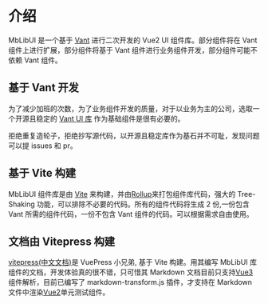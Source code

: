 # 介绍

MbLibUI 是一个基于 [Vant](https://vant-contrib.gitee.io/vant/v2/#/zh-CN/home) 进行二次开发的 Vue2 UI 组件库。部分组件将在 Vant 组件上进行扩展，部分组件将基于 Vant 组件进行业务组件开发，部分组件可能不依赖 Vant 组件。

## 基于 Vant 开发

为了减少加班的次数，为了业务组件开发的质量，对于以业务为主的公司，选取一个开源且稳定的 [Vant UI 库](https://vant-contrib.gitee.io/vant/v2/#/zh-CN/home) 作为基础组件是很有必要的。

拒绝重复造轮子，拒绝抄写源代码，以开源且稳定库作为基石并不可耻，发现问题可以提 issues 和 pr。

## 基于 Vite 构建

MbLibUI 组件库是由 [Vite](https://cn.vitejs.dev/guide/) 来构建，并由[Rollup](https://rollupjs.org/guide/en/#introduction)来打包组件库代码，强大的 Tree-Shaking 功能，可以排除不必要的代码。所有的组件代码将生成 2 份,一份包含 Vant 所需的组件代码，一份不包含 Vant 组件的代码。可以根据需求自由使用。

## 文档由 Vitepress 构建

[vitepress](https://vitepress.vuejs.org/config/introduction.html)[(中文文档)](https://vitejs.cn/vitepress/)是 VuePress 小兄弟, 基于 Vite 构建。用其编写 MbLibUI 库组件的文档，开发体验真的很不错，只可惜其 Markdown 文档目前只支持[Vue3](https://v3.cn.vuejs.org/)组件解析，目前已编写了 markdown-transform.js 插件，才支持在 Markdown 文件中渲染[Vue2](https://cn.vuejs.org/)单元测试组件。
